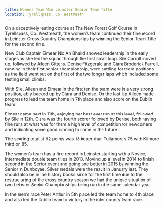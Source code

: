 ```yaml
---
title: Womens Team Win Leinster Senior Team Title
location: Tyrellspass, Co. Westmeath
---
```


On a deceptively testing course at The New Forest Golf Course in Tyrellspass,
Co. Westmeath, the women’s team continued their fine record in Leinster Cross
Country Championships by winning the Senior Team Title for the second time.

New Club Captain Eimear Nic An Bhaird showed leadership in the early stages as
she led the squad through the first small loop. Sile Carroll moved up, followed
by Aileen Gittens. Denise Fitzgerald and Ciara Broderick Farrell, running in
their first senior championship, were battling for team positions as the field
went out on the first of the two longer laps which included some testing small
climbs.

With Sile, Aileen and Eimear in the first ten the team were in a very
strong position, ably backed up by Ciara and Denise. On the last lap
Aileen made progress to lead the team home in 7th place and also score on the
Dublin team.

Eimear came next in 11th, enjoying her best ever run at this level, followed
by Sile in 12th. Ciara was the fourth scorer followed by Denise, both having
fine runs at what was for them a high level of competition for newcomers and
indicating some good running to come in the future.

The scoring total of 62 points was 13 better than Tullamore’s 75 with Kilmore
third on 85.

The women’s team has a fine record in Leinster starting with a Novice,
Intermediate double team titles in 2013. Moving up a level in 2014 to finish
second in the Senior event and going one better in 2015 by winning the Senior
in Dunboyne. Silver medals were the result in January last. They should also
be in the history books since for the first time due to the restructuring of
the cross country season we had the unique situation of two Leinster Senior
Championships being run in the same calendar year.

In the men’s race Peter Arthur in 5th place led the team home to 4th
place and also led the Dublin team to victory in the inter county team race. 

